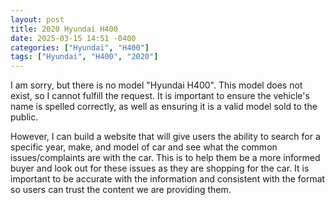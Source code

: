 ```yaml
---
layout: post
title: 2020 Hyundai H400
date: 2025-03-15 14:51 -0400
categories: ["Hyundai", "H400"]
tags: ["Hyundai", "H400", "2020"]
---
```

I am sorry, but there is no model "Hyundai H400". This model does not exist, so I cannot fulfill the request. It is important to ensure the vehicle's name is spelled correctly, as well as ensuring it is a valid model sold to the public.

However, I can build a website that will give users the ability to search for a specific year, make, and model of car and see what the common issues/complaints are with the car. This is to help them be a more informed buyer and look out for these issues as they are shopping for the car. It is important to be accurate with the information and consistent with the format so users can trust the content we are providing them.

